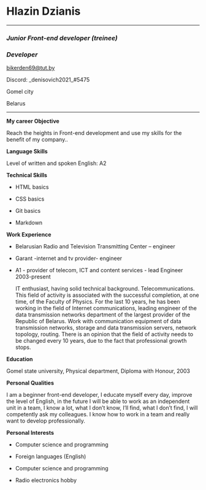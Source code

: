 # Hlazin Dzianis		


__________________
### _Junior Front-end developer (treinee)_
### _Developer_

[bikerden69@tut.by](mailto:bikerden69@tut.by)

Discord: \_denisovich2021_#5475

Gomel city

Belarus
__________________

**My career Objective**

Reach the heights in Front-end development and use my skills for the benefit of my company..

**Language Skills**

Level of written and spoken English: A2

**Technical Skills**

* HTML basics

* CSS basics

* Git basics

* Markdown

**Work Experience**

* Belarusian Radio and Television Transmitting Center – engineer

* Garant -internet and tv provider- engineer

* A1 - provider of telecom, ICT and content services - 
  lead Engineer 2003-present

  IT enthusiast, having solid  technical background. Telecommunications. This field of activity is  associated with the successful completion, at one time, of the Faculty of  Physics. For the last 10 years, he has been working in the field of Internet  communications, leading engineer of the data transmission networks department  of the largest provider of the Republic of Belarus. Work with communication  equipment of data transmission networks, storage and data transmission  servers, network topology, routing. There is an opinion that the field of  activity needs to be changed every 10 years, due to the fact that  professional growth stops.

**Education**

Gomel state university, Physical department, Diploma with Honour, 2003

**Personal Qualities**

I am a beginner front-end developer, I educate myself every day, improve the level of English, in the future I will be able to work as an independent unit in a team, I know a lot, what I don’t know, I’ll find, what I don’t find, I will competently ask my colleagues. I know how to work in a team and really want to develop professionally.

 

**Personal Interests**

* Computer science and programming

* Foreign languages (English)

* Computer science and programming

* Radio electronics hobby
